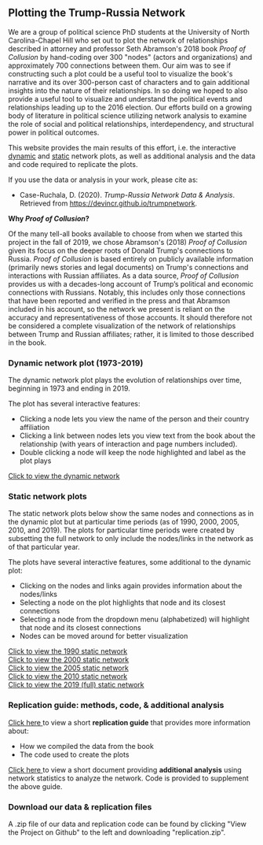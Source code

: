 ## Plotting the Trump-Russia Network

We are a group of political science PhD students at the University of North Carolina-Chapel Hill who set out to plot the network of relationships described in attorney and professor Seth Abramson's 2018 book *Proof of Collusion* by hand-coding over 300 "nodes" (actors and organizations) and approximately 700 connections between them. Our aim was to see if constructing such a plot could be a useful tool to visualize the book's narrative and its over 300-person cast of characters and to gain additional insights into the nature of their relationships. In so doing we hoped to also provide a useful tool to visualize and understand the political events and relationships leading up to the 2016 election. Our efforts build on a growing body of literature in political science utilizing network analysis to examine the role of social and political relationships, interdependency, and structural power in political outcomes.

This website provides the main results of this effort, i.e. the interactive 
<a href="html/trump-russia-dynamic.html" title="Trump network">dynamic</a> and <a href="html/trump-russia-static.html" title="Trump network">static</a> network plots, as well as additional analysis and the data and code required to replicate the plots.

If you use the data or analysis in your work, please cite as: 
* Case-Ruchala, D. (2020). *Trump-Russia Network Data & Analysis*. Retrieved from <https://devincr.github.io/trumpnetwork>.

**Why *Proof of Collusion*?**

Of the many tell-all books available to choose from when we started this project in the fall of 2019, we chose Abramson's (2018) *Proof of Collusion* given its focus on the deeper roots of Donald Trump's connections to Russia. *Proof of Collusion* is based entirely on publicly available information (primarily news stories and legal documents) on Trump's connections and interactions with Russian affiliates. As a data source, *Proof of Collusion* provides us with a decades-long account of Trump’s political and economic connections with Russians. Notably, this includes only those connections that have been reported and verified in the press and that Abramson included in his account, so the network we present is reliant on the accuracy and representativeness of those accounts. It should therefore not be considered a complete visualization of the network of relationships between Trump and Russian affiliates; rather, it is limited to those described in the book.

### Dynamic network plot (1973-2019)

The dynamic network plot plays the evolution of relationships over time, beginning in 1973 and ending in 2019. 

The plot has several interactive features:
+ Clicking a node lets you view the name of the person and their country affiliation
+ Clicking a link between nodes lets you view text from the book about the relationship (with years of interaction and page numbers included).
+ Double clicking a node will keep the node highlighted and label as the plot plays

<a href="html/trump-russia-dynamic.html" title="Trump network">Click to view the dynamic network </a>

### Static network plots

The static network plots below show the same nodes and connections as in the dynamic plot but at particular time periods (as of 1990, 2000, 2005, 2010, and 2019). The plots for particular time periods were created by subsetting the full network to only include the nodes/links in the network as of that particular year.

The plots have several interactive features, some additional to the dynamic plot:
+ Clicking on the nodes and links again provides information about the nodes/links
+ Selecting a node on the plot highlights that node and its closest connections
+ Selecting a node from the dropdown menu (alphabetized) will highlight that node and its closest connections
+ Nodes can be moved around for better visualization

<a href="html/stat-plot-1990.html" title="Trump network">Click to view the 1990 static network </a><br/>
<a href="html/stat-plot-2000.html" title="Trump network">Click to view the 2000 static network </a><br/>
<a href="html/stat-plot-2005.html" title="Trump network">Click to view the 2005 static network </a><br/>
<a href="html/stat-plot-2010.html" title="Trump network">Click to view the 2010 static network </a><br/>
<a href="html/trump-russia-static.html" title="Trump network">Click to view the 2019 (full) static network </a><br/>

### Replication guide: methods, code, & additional analysis

<a href="html/abramson-replication-guide.html" title="Trump network">Click here </a> to view a short **replication guide** that provides more information about:
+ How we compiled the data from the book
+ The code used to create the plots

<a href="html/abramson-network-analysis.html" title="Trump network">Click here </a> to view a short document providing **additional analysis** using network statistics to analyze the network. Code is provided to supplement the above guide.

### Download our data & replication files

A .zip file of our data and replication code can be found by clicking "View the Project on Github" to the left and downloading "replication.zip". 
